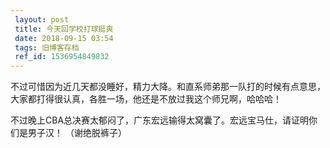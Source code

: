 ```yaml
---
 layout: post
 title: 今天回学校打球挺爽
 date: 2018-09-15 03:54
 tags: 旧博客存档
 ref_id: 1536954849832
---
```

不过可惜因为近几天都没睡好，精力大降。和直系师弟那一队打的时候有点意思，大家都打得很认真，各胜一场，他还是不放过我这个师兄啊，哈哈哈！



不过晚上CBA总决赛太郁闷了，广东宏远输得太窝囊了。宏远宝马仕，请证明你们是男子汉！ （谢绝脱裤子）

